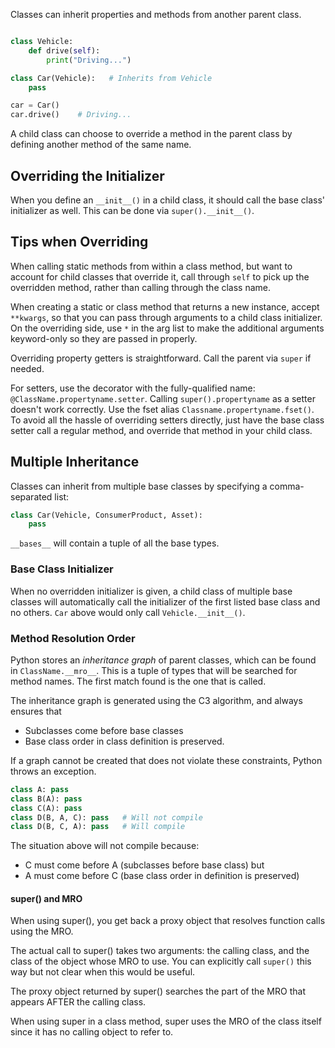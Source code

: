 Classes can inherit properties and methods from another parent class.

```toc
```

```python
class Vehicle:
	def drive(self):
		print("Driving...")

class Car(Vehicle):   # Inherits from Vehicle
	pass

car = Car()
car.drive()    # Driving...
```

A child class can choose to override a method in the parent class by defining another method of the same name.

## Overriding the Initializer
When you define an `__init__()` in a child class, it should call the base class' initializer as well. This can be done via `super().__init__()`.

## Tips when Overriding
When calling static methods from within a class method, but want to account for child classes that override it, call through `self` to pick up the overridden method, rather than calling through the class name.

When creating a static or class method that returns a new instance, accept `**kwargs`, so that you can pass through arguments to a child class initializer. On the overriding side, use `*` in the arg list to make the additional arguments keyword-only so they are passed in properly.

Overriding property getters is straightforward. Call the parent via `super` if needed.

For setters, use the decorator with the fully-qualified name: `@ClassName.propertyname.setter`. Calling `super().propertyname` as a setter doesn't work correctly. Use the fset alias `Classname.propertyname.fset()`. To avoid all the hassle of overriding setters directly, just have the base class setter call a regular method, and override that method in your child class.

## Multiple Inheritance
Classes can inherit from multiple base classes by specifying a comma-separated list:
```python
class Car(Vehicle, ConsumerProduct, Asset):
	pass
```

`__bases__` will contain a tuple of all the base types.

### Base Class Initializer
When no overridden initializer is given, a child class of multiple base classes will automatically call the initializer of the first listed base class and no others. `Car` above would only call `Vehicle.__init__()`.

### Method Resolution Order
Python stores an *inheritance graph* of parent classes, which can be found in `ClassName.__mro__`. This is a tuple of types that will be searched for method names. The first match found is the one that is called.

The inheritance graph is generated using the C3 algorithm, and always ensures that
- Subclasses come before base classes
- Base class order in class definition is preserved.

If a graph cannot be created that does not violate these constraints, Python throws an exception.

```python
class A: pass
class B(A): pass
class C(A): pass
class D(B, A, C): pass   # Will not compile
class D(B, C, A): pass   # Will compile
```
The situation above will not compile because:
- C must come before A (subclasses before base class) but 
- A must come before C (base class order in definition is preserved)

#### super() and MRO
When using super(), you get back a proxy object that resolves function calls using the MRO. 

The actual call to super() takes two arguments: the calling class, and the class of the object whose MRO to use. You can explicitly call `super()` this way but not clear when this would be useful.

The proxy object returned by super() searches the part of the MRO that appears AFTER the calling class.

When using super in a class method, super uses the MRO of the class itself since it has no calling object to refer to.


